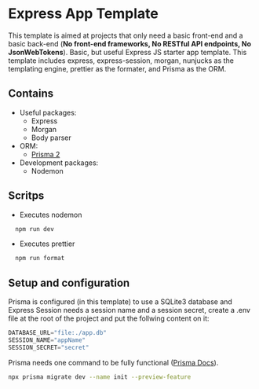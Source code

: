 # Express App Template

This template is aimed at projects that only need a basic front-end and a basic back-end (**No front-end frameworks, No RESTful API endpoints, No JsonWebTokens**).
Basic, but useful Express JS starter app template. This template includes express, express-session, morgan, nunjucks as the templating engine, prettier as the formater, and Prisma as the ORM.

## Contains

- Useful packages:
  - Express
  - Morgan
  - Body parser
- ORM:
  - [Prisma 2](https://www.prisma.io)
- Development packages:
  - Nodemon

## Scritps

- Executes nodemon

```bash
  npm run dev
```

- Executes prettier

```bash
  npm run format
```

## Setup and configuration

Prisma is configured (in this template) to use a SQLite3 database and Express Session needs a session name and a session secret, create a .env file at the root of the project and put the follwing content on it:

```py
DATABASE_URL="file:./app.db"
SESSION_NAME="appName"
SESSION_SECRET="secret"
```

Prisma needs one command to be fully functional ([Prisma Docs](https://www.prisma.io/docs)).

```bash
npx prisma migrate dev --name init --preview-feature
```
